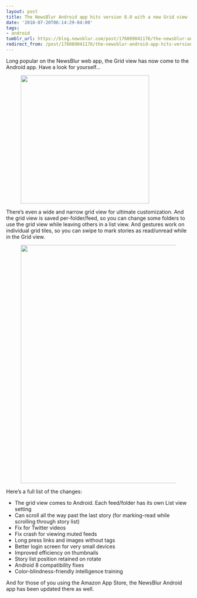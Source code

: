 ```yaml
---
layout: post
title: The NewsBlur Android app hits version 8.0 with a new Grid view
date: '2018-07-20T06:14:29-04:00'
tags:
- android
tumblr_url: https://blog.newsblur.com/post/176089041176/the-newsblur-android-app-hits-version-80-with-a
redirect_from: /post/176089041176/the-newsblur-android-app-hits-version-80-with-a
---
```

Long popular on the NewsBlur web app, the Grid view has now come to the Android app. Have a look for yourself…

<figure class="tmblr-full" data-orig-height="1270" data-orig-width="800" data-orig-src="https://s3.amazonaws.com/static.newsblur.com/blog/android-grid-black.png"><img src="https://64.media.tumblr.com/93b731ce4db4cdd14a26311b3cf5228c/tumblr_inline_pc69jpn8UX1qg4k90_540.png" style="width: 350px; margin: 0 auto;" data-orig-height="1270" data-orig-width="800" data-orig-src="https://s3.amazonaws.com/static.newsblur.com/blog/android-grid-black.png"></figure>

There’s even a wide and narrow grid view for ultimate customization. And the grid view is saved per-folder/feed, so you can change some folders to use the grid view while leaving others in a list view. And gestures work on individual grid tiles, so you can swipe to mark stories as read/unread while in the Grid view.

<figure class="tmblr-full" data-orig-height="670" data-orig-width="800" data-orig-src="https://s3.amazonaws.com/static.newsblur.com/blog/android-grid-white.png"><img src="https://64.media.tumblr.com/10aa564259ed68ec86077cace399b350/tumblr_inline_pc69jrEcLl1qg4k90_540.png" style="width: 650px;margin: 0 auto;" data-orig-height="670" data-orig-width="800" data-orig-src="https://s3.amazonaws.com/static.newsblur.com/blog/android-grid-white.png"></figure>

Here’s a full list of the changes:

- The grid view comes to Android. Each feed/folder has its own List view setting
- Can scroll all the way past the last story (for marking-read while scrolling through story list)
- Fix for Twitter videos
- Fix crash for viewing muted feeds
- Long press links and images without tags
- Better login screen for very small devices
- Improved efficiency on thumbnails
- Story list position retained on rotate
- Android 8 compatibility fixes
- Color-blindness-friendly intelligence training

And for those of you using the Amazon App Store, the NewsBlur Android app has been updated there as well.

